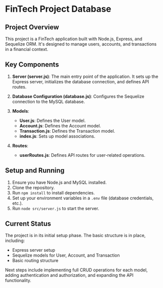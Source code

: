 # FinTech Project Database

## Project Overview

This project is a FinTech application built with Node.js, Express, and Sequelize ORM. It's designed to manage users, accounts, and transactions in a financial context.


## Key Components

1. **Server (server.js)**: The main entry point of the application. It sets up the Express server, initializes the database connection, and defines API routes.

2. **Database Configuration (database.js)**: Configures the Sequelize connection to the MySQL database.

3. **Models**: 
   - **User.js**: Defines the User model.
   - **Account.js**: Defines the Account model.
   - **Transaction.js**: Defines the Transaction model.
   - **index.js**: Sets up model associations.

4. **Routes**:
   - **userRoutes.js**: Defines API routes for user-related operations.

## Setup and Running

1. Ensure you have Node.js and MySQL installed.
2. Clone the repository.
3. Run `npm install` to install dependencies.
4. Set up your environment variables in a `.env` file (database credentials, etc.).
5. Run `node src/server.js` to start the server.

## Current Status

The project is in its initial setup phase. The basic structure is in place, including:
- Express server setup
- Sequelize models for User, Account, and Transaction
- Basic routing structure

Next steps include implementing full CRUD operations for each model, adding authentication and authorization, and expanding the API functionality.